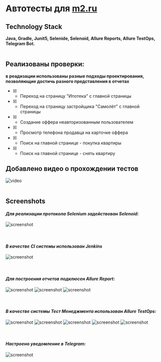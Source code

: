 # Автотесты для [m2.ru](https://m2.ru/)
## Technology Stack
**Java, Gradle, Junit5, Selenide, Selenoid, Allure Reports, Allure TestOps, Telegram Bot.**
<br><br>
## Реализованы проверки:
**в реадизации использованы разные подходы проектирования, позволяющие достичь разного представления в отчетах**

- [X] - Переход на страницу "Ипотека" с главной страницы
- [X] - Переход на страницу застройщика "Самолёт" с главной страницы
- [X] - Создание оффера неавторизованным пользователем
- [X] - Просмотр телефона продавца на карточке оффера
- [X] - Поиск на главной странице - покупка квартиры
- [X] - Поиск на главной странице - снять квартиру

## Добавлено видео о прохождении тестов
![video](images/video_test.gif)
<br><br>
## Screenshots
#### *Для реализации протокола Selenium задействован Selenoid:*
![screenshot](images/selenoid.png)
<br />
<br />
<br />
#### *В качестве CI системы использован Jenkins*
![screenshot](images/jenkins.png)
<br />
<br />
<br />
#### *Для построения отчетов подклюсен Allure Report:*
![screenshot](images/allure.png)
![screenshot](images/allure_test_resalts.png)
![screenshot](images/allure_atach.png)
<br />
<br />
<br />
#### *В качестве системы Тест Менеджмента использован Allure TestOps:*
![screenshot](images/allure_TO_resalts.png)
![screenshot](images/allure_TO_cases.png)
![screenshot](images/allure_TO_code.png)
![screenshot](images/allure_TO_manual_vs_auto.png)
![screenshot](images/allure_TO_jenkins.png)
<br />
<br />
<br />
#### *Настроено уведомление в Telegram:*
![screenshot](images/telegram_notif.png)


